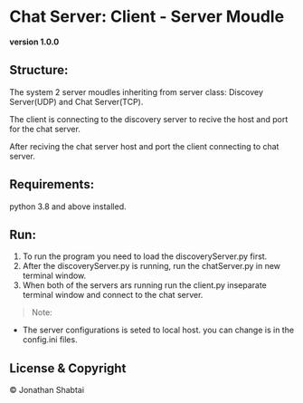 # Chat Server: Client - Server Moudle

**version 1.0.0**

## Structure: ## 

The system 2 server moudles inheriting from server class: Discovey Server(UDP) and Chat Server(TCP).

The client is connecting to the discovery server to recive the host and port for the chat server.

After reciving the chat server host and port the client connecting to chat server.

## Requirements: ##
python 3.8 and above installed.

## Run: ## 
1. To run the program you need to load the discoveryServer.py first.
2. After the discoveryServer.py is running, run the chatServer.py in new terminal window.
3. When both of the servers ars running run the client.py inseparate terminal window and connect to the chat server.

>Note:
 - The server configurations is seted to local host. you can change is in the config.ini files.

## License & Copyright

© Jonathan Shabtai